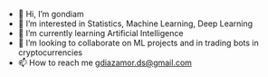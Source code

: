 - 👋 Hi, I’m gondiam 
- 👀 I’m interested in Statistics, Machine Learning, Deep Learning
- 🌱 I’m currently learning Artificial Intelligence 
- 💞️ I’m looking to collaborate on ML projects and in trading bots in cryptocurrencies
- 📫 How to reach me gdiazamor.ds@gmail.com

<!---
gondiam/gondiam is a ✨ special ✨ repository because its `README.md` (this file) appears on your GitHub profile.
You can click the Preview link to take a look at your changes.
--->

